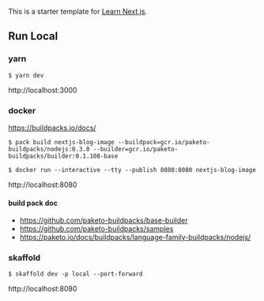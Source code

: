 This is a starter template for [Learn Next.js](https://nextjs.org/learn).

## Run Local

### yarn

```shell
$ yarn dev
```

http://localhost:3000

### docker

<https://buildpacks.io/docs/>

```shell
$ pack build nextjs-blog-image --buildpack=gcr.io/paketo-buildpacks/nodejs:0.3.0 --builder=gcr.io/paketo-buildpacks/builder:0.1.108-base
```

```shell
$ docker run --interactive --tty --publish 8080:8080 nextjs-blog-image
```

http://localhost:8080

#### build pack doc

- <https://github.com/paketo-buildpacks/base-builder>
- <https://github.com/paketo-buildpacks/samples>
- <https://paketo.io/docs/buildpacks/language-family-buildpacks/nodejs/>

### skaffold

```shell
$ skaffold dev -p local --port-forward
```

http://localhost:8080
